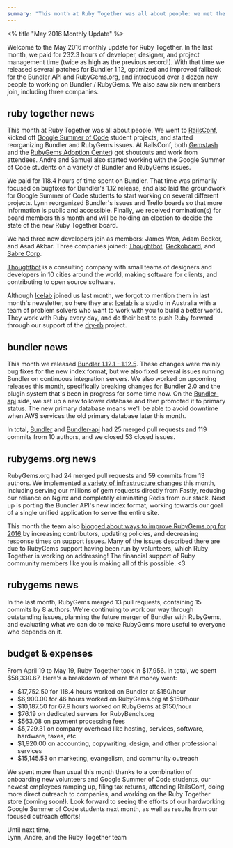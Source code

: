 ```yaml
---
summary: "This month at Ruby Together was all about people: we met the Ruby community at RailsConf, started our Google Summer of Code students working, and started reorganizing Bundler and RubyGems issues."
---
```


<% title "May 2016 Monthly Update" %>

Welcome to the May 2016 monthly update for Ruby Together. In the last month, we paid for 232.3 hours of developer, designer, and project management time (twice as high as the previous record!). With that time we released several patches for Bundler 1.12, optimized and improved fallback for the Bundler API and RubyGems.org, and introduced over a dozen new people to working on Bundler / RubyGems. We also saw six new members join, including three companies.

## ruby together news

This month at Ruby Together was all about people. We went to [RailsConf](http://railsconf.com/), kicked off [Google Summer of Code](https://developers.google.com/open-source/gsoc/) student projects, and started reorganizing Bundler and RubyGems issues. At RailsConf, both [Gemstash](https://github.com/bundler/gemstash) and the [RubyGems Adoption Center](https://github.com/rubygems/adoption-center)) got shoutouts and work from attendees. Andre and Samuel also started working with the Google Summer of Code students on a variety of Bundler and RubyGems issues.

We paid for 118.4 hours of time spent on Bundler. That time was primarily focused on bugfixes for Bundler's 1.12 release, and also laid the groundwork for Google Summer of Code students to start working on several different projects. Lynn reorganized Bundler's issues and Trello boards so that more information is public and accessible. Finally, we received nomination(s) for board members this month and will be holding an election to decide the state of the new Ruby Together board.

We had three new developers join as members: James Wen, Adam Becker, and Asad Akbar. Three companies joined: [Thoughtbot](https://thoughtbot.com/), [Geckoboard](https://www.geckoboard.com/), and [Sabre Corp](https://www.sabre.com/).

[Thoughtbot](https://thoughtbot.com/) is a consulting company with small teams of designers and developers in 10 cities around the world, making software for clients, and contributing to open source software.

Although [Icelab](http://icelab.com.au/) joined us last month, we forgot to mention them in last month's newsletter, so here they are: [Icelab](http://icelab.com.au/) is a studio in Australia with a team of problem solvers who want to work with you to build a better world. They work with Ruby every day, and do their best to push Ruby forward through our support of the [dry-rb](http://dry-rb.org/) project.

## bundler news

This month we released [Bundler 1.12.1 - 1.12.5](https://github.com/bundler/bundler/blob/master/CHANGELOG.md). These changes were mainly bug fixes for the new index format, but we also fixed several issues running Bundler on continuous integration servers. We also worked on upcoming releases this month, specifically breaking changes for Bundler 2.0 and the plugin system that's been in progress for some time now. On the [Bundler-api](https://github.com/bundler/bundler-api) side, we set up a new follower database and then promoted it to primary status. The new primary database means we'll be able to avoid downtime when AWS services the old primary database later this month.

In total, [Bundler](https://github.com/bundler/bundler) and [Bundler-api](https://github.com/bundler/bundler-api) had 25 merged pull requests and 119 commits from 10 authors, and we closed 53 closed issues.

## rubygems.org news

RubyGems.org had 24 merged pull requests and 59 commits from 13 authors. We implemented [a variety of infrastructure changes](http://blog.rubygems.org/2016/05/19/simplifying-our-stack.html) this month, including serving our millions of gem requests directly from Fastly, reducing our reliance on Nginx and completely eliminating Redis from our stack. Next up is porting the Bundler API's new index format, working towards our goal of a single unified application to serve the entire site.

This month the team also [blogged about ways to improve RubyGems.org for 2016](http://blog.rubygems.org/2016/05/20/rubygems-org-2016-push.html) by increasing contributors, updating policies, and decreasing response times on support issues. Many of the issues described there are due to RubyGems support having been run by volunteers, which Ruby Together is working on addressing! The financial support of Ruby community members like you is making all of this possible. <3

## rubygems news

In the last month, RubyGems merged 13 pull requests, containing 15 commits by 8 authors. We're continuing to work our way through outstanding issues, planning the future merger of Bundler with RubyGems, and evaluating what we can do to make RubyGems more useful to everyone who depends on it.

## budget & expenses

From April 19 to May 19, Ruby Together took in $17,956. In total, we spent $58,330.67. Here's a breakdown of where the money went:

* $17,752.50 for 118.4 hours worked on Bundler at $150/hour
* $6,900.00 for 46 hours worked on RubyGems.org at $150/hour
* $10,187.50 for 67.9 hours worked on RubyGems at $150/hour
* $76.19 on dedicated servers for RubyBench.org
* $563.08 on payment processing fees
* $5,729.31 on company overhead like hosting, services, software, hardware, taxes, etc
* $1,920.00 on accounting, copywriting, design, and other professional services
* $15,145.53 on marketing, evangelism, and community outreach

We spent more than usual this month thanks to a combination of onboarding new volunteers and Google Summer of Code students, our newest employees ramping up, filing tax returns, attending RailsConf, doing more direct outreach to companies, and working on the Ruby Together store (coming soon!). Look forward to seeing the efforts of our hardworking Google Summer of Code students next month, as well as results from our focused outreach efforts!

Until next time,<br>
Lynn, André, and the Ruby Together team
